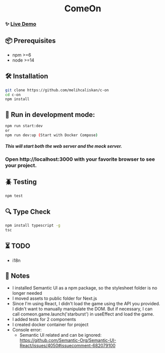 <h1 align="center">ComeOn</h1>

### ✨ [Live Demo](https://come-on-group.vercel.app/)

## 📦 Prerequisites

- npm >=6
- node >=14

## 🛠 Installation

```sh
git clone https://github.com/melihcaliskan/c-on
cd c-on
npm install
```

## 🚀 Run in development mode:

```sh
npm run start:dev
or
npm run dev:up (Start with Docker Compose)
```
<h5>This will start both the web server and the mock server.</h5>

### Open http://localhost:3000 with your favorite browser to see your project.

## 🪲 Testing
```sh
npm test
```

## 🔍 Type Check
```sh
npm install typescript -g
tsc
```


## ⏳ TODO
* i18n
## 📝 Notes
* I installed Semantic UI as a npm package, so the stylesheet folder is no longer needed
* I moved assets to public folder for Next.js
* Since I'm using React, I didn't load the game using the API you provided. I didn't want to manually manipulate the DOM. But if necessary, I can call comeon.game.launch('starburst') in useEffect and load the game.
* I added tests for 2 components
* I created docker container for project 
* Console error:
  * Semantic UI related and can be ignored: https://github.com/Semantic-Org/Semantic-UI-React/issues/4050#issuecomment-682079100
